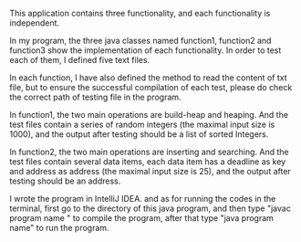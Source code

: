 This application contains three functionality, and each functionality is independent. 

In my program, the three java classes named function1, function2 and function3 show the implementation of each functionality. In order to test each of them, I defined five text files.

In each function, I have also defined the method to read the content of txt file, but to ensure the successful compilation of each test, please do check the correct path of testing file in the program.

In function1, the two main operations are build-heap and heaping. And the test files contain a series of random integers (the maximal input size is 1000), and the output after testing should be a list of sorted Integers.

In function2, the two main operations are inserting and searching. And the test files contain several data items, each data item has a deadline as key and address as address (the maximal input size is 25), and the output after testing should be an address.

I wrote the program in IntelliJ IDEA. and as for running the codes in the terminal, first go to the directory of this java program, and then type "javac program name " to compile the program, after that type "java program name" to run the program.